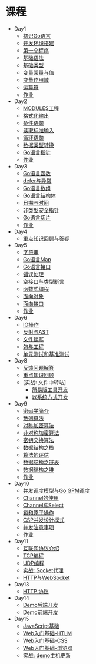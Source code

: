 # 课程

* Day1
  * [初识Go语言](./zh-cn/base/hello_go.md)
  * [开发环境搭建](./zh-cn/base/install.md)
  * [第一个程序](./zh-cn/base/hello_world.md)
  * [基础语法](./zh-cn/base/syntax.md)
  * [基础类型](./zh-cn/base/data_struct.md)
  * [变量常量与值](./zh-cn/base/var_value.md)
  * [变量作用域](./zh-cn/base/scope.md)
  * [运算符](./zh-cn/base/operate.md)
  * [作业](./day01/README.md)
* Day2
  * [MODULES工程](./zh-cn/base/modules.md)
  * [格式化输出](./zh-cn/base/fmt_out.md)
  * [条件语句](./zh-cn/base/if.md)
  * [读取标准输入](./zh-cn/base/fmt_in.md)
  * [循环语句](./zh-cn/base/for.md)
  * [数据类型转换](./zh-cn/base/strconv.md)
  * [Go语言指针](./zh-cn/base/pointer.md)
  * [作业](./day02/README.md)
* Day3
  * [Go语言函数](./zh-cn/base/func.md)
  * [defer与异常](./zh-cn/base/error.md)
  * [Go语言数组](./zh-cn/base/array.md)
  * [Go语言结构体](./zh-cn/base/struct.md)
  * [日期与时间](./zh-cn/base/time.md)
  * [非类型安全指针](./zh-cn/base/unsafe_pointer.md)
  * [Go语言切片](./zh-cn/base/slice.md)
  * [作业](./day03/README.md)
* Day4
  * [重点知识回顾与答疑](./day4/README.md)
* Day5
  * [字符串](./zh-cn/base/string.md)
  * [Go语言Map](./zh-cn/base/map.md)
  * [Go语言接口](./zh-cn/base/interface.md)
  * [错误处理](./zh-cn/base/oop.md)
  * [空接口与类型断言](./zh-cn/base/oop.md)
  * [函数式编程](./zh-cn/base/fp.md)
  * [面向对象](./zh-cn/base/oop.md)
  * [面向接口](./zh-cn/base/oop.md)
  * [作业](./day04/README.md)
* Day6
  * [IO操作](./zh-cn/base/oop.md)
  * [反射与AST](./zh-cn/base/oop.md)
  * [文件读写](./zh-cn/base/string.md)
  * [包与工程](./zh-cn/base/pkg.md)
  * [单元测试和基准测试](./zh-cn/base/func.md)
* Day8
  * [反馈问题解答](./day08/question.md)
  * [重点知识回顾](./zh-cn/base/oop.md)
  * [实战: 文件中转站]
    * [简易版工具开发](./day08/simple_tool.md)
    * [以系统方式开发](./day08/design.md)
* Day9
  * [密码学简介](./day09/summary.md)
  * [散列算法](./day09/go-hash.md)
  * [对称加密算法](./day09/go-cipher.md)
  * [非对称加密算法](./day09/go-crypto.md)
  * [密钥交换算法](./day09/go-dh.md)
  * [数据结构之栈](./day09/go-stack.md)
  * [算法的评估](./day09/algorithm-perf.md)
  * [数据结构之链表](./day09/go-chain.md)
  * [数据结构之堆](./day09/go-heap.md)
  * [作业](./day09/homework.md)
* Day10
  * [并发调度模型与Go GPM调度](./day10/concurrency_mem.md)
  * [Channel的使用](./day10/channel.md)
  * [Channel与Select](./day10/select.md) 
  * [锁和原子操作](./day10/lock.md)
  * [CSP并发设计模式](./day10/csp-model.md) 
  * [并发注意事项](./day10/tips.md)
  * [作业](./day10/homework.md)
* Day11
  * [互联网协议介绍](./day11/protocol.md)
  * [TCP编程](./day11/tcp.md)
  * [UDP编程](./day11/upd.md)
  * [实战: Socket代理](./day11/websocket.md)
  * [HTTP与WebSocket](./day11/websocket.md)
* Day13
  * [HTTP 协议](./day13/http.md)
* Day14
  * [Demo后端开发](./day14/demo-api.md)
  * [Demo前端开发](./day14/demo-ui.md)
* Day15
  * [JavaScript基础](./day15/javascript.md)
  * [Web入门基础-HTLM](./day15/html.md)
  * [Web入门基础-CSS](./day15/html.md)
  * [Web入门基础-浏览器](./day15/html.md)
  * [实战: demo主机更新](./day15/devcloud.md)
